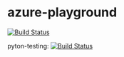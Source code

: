 # azure-playground

[![Build Status](https://dev.azure.com/mhew/test/_apis/build/status/FlipWebApps.azure-playground?branchName=master)](https://dev.azure.com/mhew/test/_build/latest?definitionId=1&branchName=master)

pyton-testing: [![Build Status](https://dev.azure.com/mhew/test/_apis/build/status/python-testing?branchName=master)](https://dev.azure.com/mhew/test/_build/latest?definitionId=3&branchName=master)
